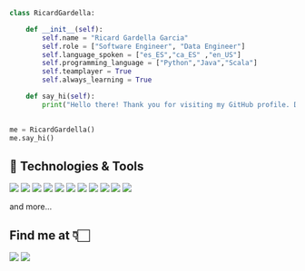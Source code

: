 ```python
class RicardGardella:

    def __init__(self):
        self.name = "Ricard Gardella Garcia"
        self.role = ["Software Engineer", "Data Engineer"]
        self.language_spoken = ["es_ES","ca_ES" ,"en_US"]
        self.programming_language = ["Python","Java","Scala"]
        self.teamplayer = True
        self.always_learning = True

    def say_hi(self):
        print("Hello there! Thank you for visiting my GitHub profile. Don't hesitate to contact me!")
    

me = RicardGardella()
me.say_hi()
```

## 🔧 Technologies & Tools

![](https://img.shields.io/badge/OS-macOS-blue)
![](https://img.shields.io/badge/Editor-VS__Code-blue)
![](https://img.shields.io/badge/Shell-Bash-blue)
![](https://img.shields.io/badge/Shell-ZSH-blue)
![](https://img.shields.io/badge/BBDD-SQL-blue)
![](https://img.shields.io/badge/BBDD-NoSQL-blue)
![](https://img.shields.io/badge/Cloud-GCP-blue)
![](https://img.shields.io/badge/Cloud-Azure-blue)
![](https://img.shields.io/badge/Cloud-AWS-blue)
![](https://img.shields.io/badge/Tools-Kubernetes-blue)
![](https://img.shields.io/badge/Tools-Terraform-blue)

and more...

## Find me at 👇🏻 
[![](https://img.shields.io/badge/LinkedIn-RicardGardella-informational?style=for-the-badge&logo=LinkedIn)](https://www.linkedin.com/in/ricard-gardella-garcia/)
[![](https://img.shields.io/badge/Email-ricardgardellagarcia@gmail.com-green?style=for-the-badge&logo=Gmail)](mailto:ricardgardellagarcia@gmail.com)

